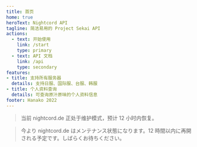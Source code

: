 ```yaml
---
title: 首页
home: true
heroText: Nightcord API
tagline: 简洁易用的 Project Sekai API
actions:
  - text: 开始使用
    link: /start
    type: primary
  - text: API 文档
    link: /api
    type: secondary
features:
- title: 支持所有服务器
  details: 支持日服、国际服、台服、韩服
- title: 个人资料查询
  details: 可查询原汁原味的个人资料信息
footer: Hanako 2022
---
```


> 当前 nightcord.de 正处于维护模式，预计 12 小时内恢复。

> 今より nightcord.de はメンテナンス状態になります。12 時間以内に再開される予定です。しばらくお待ちください。
